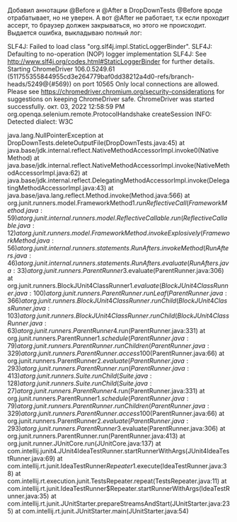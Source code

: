 Добавил аннотации @Before и @After в DropDownTests @Before вроде отрабатывает, но не уверен. А вот @After не работает, т.к если проходит ассерт, то браузер должен закрываться, но этого не происходит. Выдается ошибка, выкладываю полный лог:

SLF4J: Failed to load class "org.slf4j.impl.StaticLoggerBinder". SLF4J: Defaulting to no-operation (NOP) logger implementation SLF4J: See http://www.slf4j.org/codes.html#StaticLoggerBinder for further details. Starting ChromeDriver 106.0.5249.61 (511755355844955cd3e264779baf0dd38212a4d0-refs/branch-heads/5249@{#569}) on port 10565 Only local connections are allowed. Please see https://chromedriver.chromium.org/security-considerations for suggestions on keeping ChromeDriver safe. ChromeDriver was started successfully. окт. 03, 2022 12:58:59 PM org.openqa.selenium.remote.ProtocolHandshake createSession INFO: Detected dialect: W3C

java.lang.NullPointerException at DropDownTests.deleteOutputFile(DropDownTests.java:45) at java.base/jdk.internal.reflect.NativeMethodAccessorImpl.invoke0(Native Method) at java.base/jdk.internal.reflect.NativeMethodAccessorImpl.invoke(NativeMethodAccessorImpl.java:62) at java.base/jdk.internal.reflect.DelegatingMethodAccessorImpl.invoke(DelegatingMethodAccessorImpl.java:43) at java.base/java.lang.reflect.Method.invoke(Method.java:566) at org.junit.runners.model.FrameworkMethod$1.runReflectiveCall(FrameworkMethod.java:59) at org.junit.internal.runners.model.ReflectiveCallable.run(ReflectiveCallable.java:12) at org.junit.runners.model.FrameworkMethod.invokeExplosively(FrameworkMethod.java:56) at org.junit.internal.runners.statements.RunAfters.invokeMethod(RunAfters.java:46) at org.junit.internal.runners.statements.RunAfters.evaluate(RunAfters.java:33) at org.junit.runners.ParentRunner$3.evaluate(ParentRunner.java:306) at org.junit.runners.BlockJUnit4ClassRunner$1.evaluate(BlockJUnit4ClassRunner.java:100) at org.junit.runners.ParentRunner.runLeaf(ParentRunner.java:366) at org.junit.runners.BlockJUnit4ClassRunner.runChild(BlockJUnit4ClassRunner.java:103) at org.junit.runners.BlockJUnit4ClassRunner.runChild(BlockJUnit4ClassRunner.java:63) at org.junit.runners.ParentRunner$4.run(ParentRunner.java:331) at org.junit.runners.ParentRunner$1.schedule(ParentRunner.java:79) at org.junit.runners.ParentRunner.runChildren(ParentRunner.java:329) at org.junit.runners.ParentRunner.access$100(ParentRunner.java:66) at org.junit.runners.ParentRunner$2.evaluate(ParentRunner.java:293) at org.junit.runners.ParentRunner.run(ParentRunner.java:413) at org.junit.runners.Suite.runChild(Suite.java:128) at org.junit.runners.Suite.runChild(Suite.java:27) at org.junit.runners.ParentRunner$4.run(ParentRunner.java:331) at org.junit.runners.ParentRunner$1.schedule(ParentRunner.java:79) at org.junit.runners.ParentRunner.runChildren(ParentRunner.java:329) at org.junit.runners.ParentRunner.access$100(ParentRunner.java:66) at org.junit.runners.ParentRunner$2.evaluate(ParentRunner.java:293) at org.junit.runners.ParentRunner$3.evaluate(ParentRunner.java:306) at org.junit.runners.ParentRunner.run(ParentRunner.java:413) at org.junit.runner.JUnitCore.run(JUnitCore.java:137) at com.intellij.junit4.JUnit4IdeaTestRunner.startRunnerWithArgs(JUnit4IdeaTestRunner.java:69) at com.intellij.rt.junit.IdeaTestRunner$Repeater$1.execute(IdeaTestRunner.java:38) at com.intellij.rt.execution.junit.TestsRepeater.repeat(TestsRepeater.java:11) at com.intellij.rt.junit.IdeaTestRunner$Repeater.startRunnerWithArgs(IdeaTestRunner.java:35) at com.intellij.rt.junit.JUnitStarter.prepareStreamsAndStart(JUnitStarter.java:235) at com.intellij.rt.junit.JUnitStarter.main(JUnitStarter.java:54)